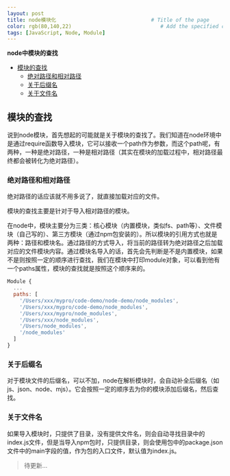 ```yaml
---
layout: post
title: node模块化                               # Title of the page
color: rgb(80,140,22)                             # Add the specified color as feature image, and change link colors in post
tags: [JavaScript, Node, Module]
---
```


**node中模块的查找**

<!-- START doctoc generated TOC please keep comment here to allow auto update -->
<!-- DON'T EDIT THIS SECTION, INSTEAD RE-RUN doctoc TO UPDATE -->

- [模块的查找](#%E6%A8%A1%E5%9D%97%E7%9A%84%E6%9F%A5%E6%89%BE)
  - [绝对路径和相对路径](#%E7%BB%9D%E5%AF%B9%E8%B7%AF%E5%BE%84%E5%92%8C%E7%9B%B8%E5%AF%B9%E8%B7%AF%E5%BE%84)
  - [关于后缀名](#%E5%85%B3%E4%BA%8E%E5%90%8E%E7%BC%80%E5%90%8D)
  - [关于文件名](#%E5%85%B3%E4%BA%8E%E6%96%87%E4%BB%B6%E5%90%8D)

<!-- END doctoc generated TOC please keep comment here to allow auto update -->

## 模块的查找

说到node模块，首先想起的可能就是关于模块的查找了。我们知道在node环境中是通过require函数导入模块，它可以接收一个path作为参数，而这个path呢，有两种，一种是绝对路径，一种是相对路径（其实在模块的加载过程中，相对路径最终都会被转化为绝对路径）。

### 绝对路径和相对路径

绝对路径的话应该就不用多说了，就直接加载对应的文件。

模块的查找主要是针对于导入相对路径的模块。

在node中，模块主要分为三类：核心模块（内置模块，类似fs、path等）、文件模块（自己写的）、第三方模块（通过npm包安装的）。所以模块的引用方式也就是两种：路径和模块名。通过路径的方式导入，将当前的路径转为绝对路径之后加载对应的文件模块内容。通过模块名导入的话，首先会先判断是不是内置模块，如果不是则按照一定的顺序进行查找，我们在模块中打印module对象，可以看到他有一个paths属性，模块的查找就是按照这个顺序来的。

```js
Module {
  ...
  paths: [
    '/Users/xxx/mypro/code-demo/node-demo/node_modules',
    '/Users/xxx/mypro/code-demo/node_modules',
    '/Users/xxx/mypro/node_modules',
    '/Users/xxx/node_modules',
    '/Users/node_modules',
    '/node_modules'
  ]
}
```

### 关于后缀名

对于模块文件的后缀名，可以不加，node在解析模块时，会自动补全后缀名（如js、json、node、mjs）。它会按照一定的顺序去为你的模块添加后缀名，然后查找。

### 关于文件名

如果导入模块时，只提供了目录，没有提供文件名，则会自动寻找目录中的index.js文件，但是当导入npm包时，只提供目录，则会使用包中的package.json文件中的main字段的值，作为包的入口文件，默认值为index.js。

> 待更新...



